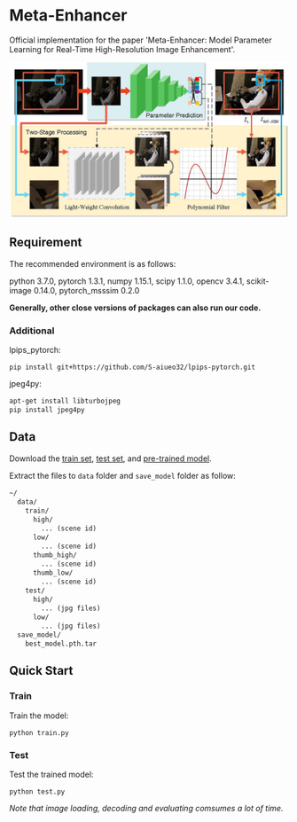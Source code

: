# Meta-Enhancer

Official implementation for the paper 'Meta-Enhancer: Model Parameter Learning for Real-Time High-Resolution Image Enhancement'. 

![Meta-Enhancer](figs/Meta-Enhancer.jpg)

## Requirement

The recommended environment is as follows:

python 3.7.0, pytorch 1.3.1, numpy 1.15.1, scipy 1.1.0, opencv 3.4.1, scikit-image 0.14.0, pytorch_msssim 0.2.0

**Generally, other close versions of packages can also run our code.**

### Additional

lpips_pytorch:

```
pip install git+https://github.com/S-aiueo32/lpips-pytorch.git
```

jpeg4py:

```
apt-get install libturbojpeg
pip install jpeg4py
```

## Data

Download the [train set](https://drive.google.com/file/d/1D0NvBNrzx_0HpjMR8Dh4nKYI_zuS-x4B/view?usp=sharing), [test set](https://drive.google.com/file/d/1--iSszM__KO9Mg4Ag4w_o64h_eUq_E9S/view?usp=sharing), and [pre-trained model](https://drive.google.com/file/d/1eubNFb3nyiVayLevQCI3pSm7ukUJO3xf/view?usp=sharing).

Extract the files to `data` folder and `save_model` folder as follow:

```
~/
  data/
    train/
      high/
        ... (scene id)
      low/
        ... (scene id)
      thumb_high/
        ... (scene id)
      thumb_low/
        ... (scene id)
    test/
      high/
        ... (jpg files)
      low/
        ... (jpg files)
  save_model/
    best_model.pth.tar
```

## Quick Start

### Train

Train the model:

```
python train.py
```

### Test

Test the trained model:

```
python test.py
```

*Note that image loading, decoding and evaluating comsumes a lot of time.*